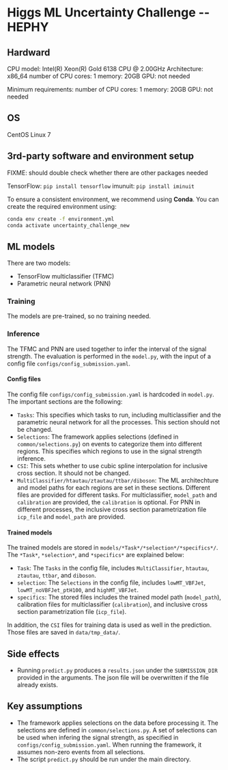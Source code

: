 # Higgs ML Uncertainty Challenge -- HEPHY

## Hardward

CPU model: Intel(R) Xeon(R) Gold 6138 CPU @ 2.00GHz
Architecture: x86\_64
number of CPU cores: 1
memory: 20GB
GPU: not needed

Minimum requirements:
number of CPU cores: 1
memory: 20GB
GPU: not needed

## OS

CentOS Linux 7

## 3rd-party software and environment setup

FIXME: should double check whether there are other packages needed

TensorFlow: `pip install tensorflow`
imunuit: `pip install iminuit`

To ensure a consistent environment, we recommend using **Conda**. You can create the required environment using:

```bash
conda env create -f environment.yml
conda activate uncertainty_challenge_new
```


## ML models

There are two models: 
- TensorFlow multiclassifier (TFMC)
- Parametric neural network (PNN)

### Training

The models are pre-trained, so no training needed.


### Inference

The TFMC and PNN are used together to infer the interval of the signal strength. The evaluation is performed in the `model.py`, with the input of a config file `configs/config_submission.yaml`.

#### Config files

The config file `configs/config_submission.yaml` is hardcoded in `model.py`. The important sections are the following:

- `Tasks`: This specifies which tasks to run, including multiclassifier and the parametric neural network for all the processes. This section should not be changed.
- `Selections`: The framework applies selections (defined in `common/selections.py`) on events to categorize them into different regions. This specifies which regions to use in the signal strength inference.
- `CSI`: This sets whether to use cubic spline interpolation for inclusive cross section. It should not be changed.
- `MultiClassifier/htautau/ztautau/ttbar/diboson`: The ML architechture and model paths for each regions are set in these sections. Different files are provided for different tasks. For multiclassifier, `model_path` and `calibration` are provided, the `calibration` is optional. For PNN in different processes, the inclusive cross section parametrization file `icp_file` and `model_path` are provided.

#### Trained models

The trained models are stored in `models/*Task*/*selection*/*specifics*/`. The `*Task*`, `*selection*`, and `*specifics*` are explained below:
- `Task`: The `Tasks` in the config file, includes `MultiClassifier`, `htautau`, `ztautau`, `ttbar`, and `diboson`.
- `selection`: The `Selections` in the config file, includes `lowMT_VBFJet`, `lowMT_noVBFJet_ptH100`, and `highMT_VBFJet`.
- `specifics`: The stored files includes the trained model path (`model_path`), calibration files for multiclassifier (`calibration`), and inclusive cross section parametrization file (`icp_file`).

In addition, the `CSI` files for training data is used as well in the prediction. Those files are saved in `data/tmp_data/`.

## Side effects

- Running `predict.py` produces a `results.json` under the `SUBMISSION_DIR` provided in the arguments. The json file will be overwritten if the file already exists.

## Key assumptions

- The framework applies selections on the data before processing it. The selections are defined in `common/selections.py`. A set of selections can be used when infering the signal strength, as specified in `configs/config_submission.yaml`. When running the framework, it assumes non-zero events from all selections.
- The script `predict.py` should be run under the main directory.
